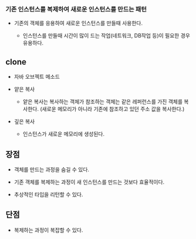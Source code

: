 ### 기존 인스턴스를 복제하여 새로운 인스턴스를 만드는 패턴

- 기존의 객체를 응용하여 새로운 인스턴스를 만들때 사용한다.

    - 인스턴스를 만들때 시간이 많이 드는 작업(네트워크, DB작업 등)이 필요한 경우 유용하다.

## clone
- 자바 오브젝트 메소드

- 얕은 복사

    - 얕은 복사는 복사하는 객체가 참조하는 객체는 같은 레퍼런스를 가진 객체를 복사한다. (새로운 메모리가 아니라 기존에 참조하고 있던 주소 값을 복사한다.)

- 깊은 복사

    - 인스턴스가 새로운 메모리에 생성된다.

## 장점
- 객체를 만드는 과정을 숨길 수 있다.

- 기존 객체를 복제하는 과정이 새 인스턴스를 만드는 것보다 효율적이다.

- 추상적인 타입을 리턴할 수 있다.

## 단점
- 복제하는 과정이 복잡할 수 있다.
